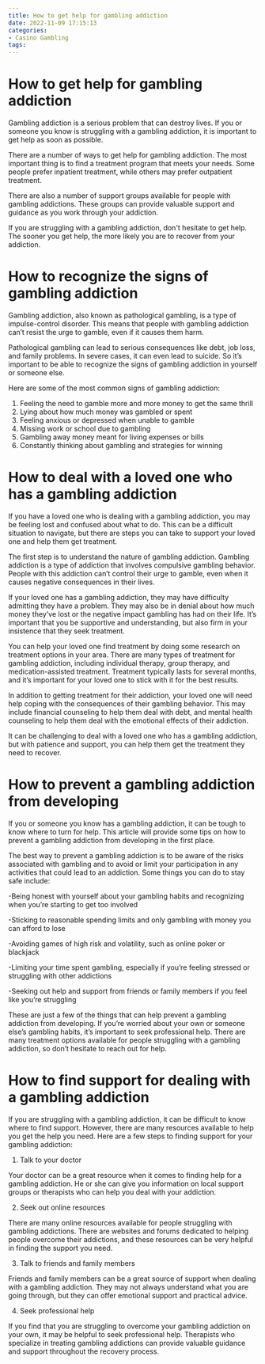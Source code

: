 ```yaml
---
title: How to get help for gambling addiction
date: 2022-11-09 17:15:13
categories:
- Casino Gambling
tags:
---
```



#  How to get help for gambling addiction

Gambling addiction is a serious problem that can destroy lives. If you or someone you know is struggling with a gambling addiction, it is important to get help as soon as possible.

There are a number of ways to get help for gambling addiction. The most important thing is to find a treatment program that meets your needs. Some people prefer inpatient treatment, while others may prefer outpatient treatment.

There are also a number of support groups available for people with gambling addictions. These groups can provide valuable support and guidance as you work through your addiction.

If you are struggling with a gambling addiction, don't hesitate to get help. The sooner you get help, the more likely you are to recover from your addiction.

#  How to recognize the signs of gambling addiction

Gambling addiction, also known as pathological gambling, is a type of impulse-control disorder. This means that people with gambling addiction can’t resist the urge to gamble, even if it causes them harm.

Pathological gambling can lead to serious consequences like debt, job loss, and family problems. In severe cases, it can even lead to suicide. So it’s important to be able to recognize the signs of gambling addiction in yourself or someone else.

Here are some of the most common signs of gambling addiction:

1) Feeling the need to gamble more and more money to get the same thrill
2) Lying about how much money was gambled or spent
3) Feeling anxious or depressed when unable to gamble
4) Missing work or school due to gambling
5) Gambling away money meant for living expenses or bills
6) Constantly thinking about gambling and strategies for winning

#  How to deal with a loved one who has a gambling addiction

If you have a loved one who is dealing with a gambling addiction, you may be feeling lost and confused about what to do. This can be a difficult situation to navigate, but there are steps you can take to support your loved one and help them get treatment.

The first step is to understand the nature of gambling addiction. Gambling addiction is a type of addiction that involves compulsive gambling behavior. People with this addiction can’t control their urge to gamble, even when it causes negative consequences in their lives.

If your loved one has a gambling addiction, they may have difficulty admitting they have a problem. They may also be in denial about how much money they’ve lost or the negative impact gambling has had on their life. It’s important that you be supportive and understanding, but also firm in your insistence that they seek treatment.

You can help your loved one find treatment by doing some research on treatment options in your area. There are many types of treatment for gambling addiction, including individual therapy, group therapy, and medication-assisted treatment. Treatment typically lasts for several months, and it’s important for your loved one to stick with it for the best results.

In addition to getting treatment for their addiction, your loved one will need help coping with the consequences of their gambling behavior. This may include financial counseling to help them deal with debt, and mental health counseling to help them deal with the emotional effects of their addiction.

It can be challenging to deal with a loved one who has a gambling addiction, but with patience and support, you can help them get the treatment they need to recover.

# How to prevent a gambling addiction from developing

If you or someone you know has a gambling addiction, it can be tough to know where to turn for help. This article will provide some tips on how to prevent a gambling addiction from developing in the first place.

The best way to prevent a gambling addiction is to be aware of the risks associated with gambling and to avoid or limit your participation in any activities that could lead to an addiction. Some things you can do to stay safe include:

-Being honest with yourself about your gambling habits and recognizing when you’re starting to get too involved

-Sticking to reasonable spending limits and only gambling with money you can afford to lose

-Avoiding games of high risk and volatility, such as online poker or blackjack

-Limiting your time spent gambling, especially if you’re feeling stressed or struggling with other addictions

-Seeking out help and support from friends or family members if you feel like you’re struggling


These are just a few of the things that can help prevent a gambling addiction from developing. If you’re worried about your own or someone else’s gambling habits, it’s important to seek professional help. There are many treatment options available for people struggling with a gambling addiction, so don’t hesitate to reach out for help.

#  How to find support for dealing with a gambling addiction

If you are struggling with a gambling addiction, it can be difficult to know where to find support. However, there are many resources available to help you get the help you need. Here are a few steps to finding support for your gambling addiction:

1. Talk to your doctor

Your doctor can be a great resource when it comes to finding help for a gambling addiction. He or she can give you information on local support groups or therapists who can help you deal with your addiction.

2. Seek out online resources

There are many online resources available for people struggling with gambling addictions. There are websites and forums dedicated to helping people overcome their addictions, and these resources can be very helpful in finding the support you need.

3. Talk to friends and family members

Friends and family members can be a great source of support when dealing with a gambling addiction. They may not always understand what you are going through, but they can offer emotional support and practical advice.

4. Seek professional help

If you find that you are struggling to overcome your gambling addiction on your own, it may be helpful to seek professional help. Therapists who specialize in treating gambling addictions can provide valuable guidance and support throughout the recovery process.